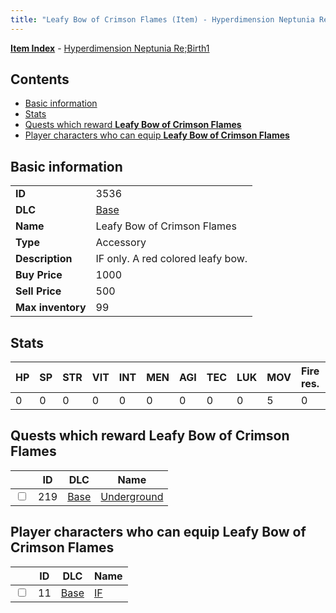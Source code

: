 ```yaml
---
title: "Leafy Bow of Crimson Flames (Item) - Hyperdimension Neptunia Re;Birth1"
---
```


[**Item Index**](/neptunia/rb1/item/index.html) - [Hyperdimension Neptunia Re;Birth1](/neptunia/rb1)

## Contents

- [Basic information](#basic-information)
- [Stats](#stats)
- [Quests which reward **Leafy Bow of Crimson Flames**](#quests-which-reward-leafy-bow-of-crimson-flames)
- [Player characters who can equip **Leafy Bow of Crimson Flames**](#player-characters-who-can-equip-leafy-bow-of-crimson-flames)

## Basic information

|   |   |
| -- | -- |
| **ID** | 3536 |
| **DLC** | [Base](/neptunia/rb1/dlc/1-base.html) |
| **Name** | Leafy Bow of Crimson Flames |
| **Type** | Accessory |
| **Description** | IF only. A red colored leafy bow. |
| **Buy Price** | 1000 |
| **Sell Price** | 500 |
| **Max inventory** | 99 |

## Stats

| HP | SP | STR | VIT | INT | MEN | AGI | TEC | LUK | MOV | Fire res. | Ice res. | Wind res. | Lightning res. |
| -- | -- | --- | --- | --- | --- | --- | --- | --- | --- | --------- | -------- | --------- | -------------- |
| 0 | 0 | 0 | 0 | 0 | 0 | 0 | 0 | 0 | 5 | 0 | 0 | 0 | 0 |

## Quests which reward **Leafy Bow of Crimson Flames**

|    | ID | DLC | Name |
| -- | -- | --- | ---- |
| <input type="checkbox" id="rb1-quest-1-219" class="trackbox" /> | 219 | [Base](/neptunia/rb1/dlc/1-base.html) | [Underground](/neptunia/rb1/quest/1-219-underground.html) |

## Player characters who can equip **Leafy Bow of Crimson Flames**

|    | ID | DLC | Name |
| -- | -- | --- | ---- |
| <input type="checkbox" id="rb1-player-1-11" class="trackbox" /> | 11 | [Base](/neptunia/rb1/dlc/1-base.html) | [IF](/neptunia/rb1/player/1-11-if.html) |